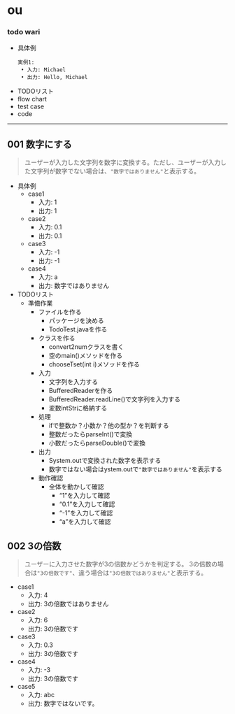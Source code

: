 # ou

### todo wari
  - 具体例
     ```
     実例1:
      • 入力: Michael
      • 出力: Hello, Michael
    ```
  - TODOリスト
  - flow chart
  - test case
  - code
----
## 001 数字にする
  > ユーザーが入力した文字列を数字に変換する。ただし、ユーザーが入力した文字列が数字でない場合は、`"数字ではありません"`と表示する。
  - 具体例
    - case1
      - 入力: 1
      - 出力: 1
    - case2
      - 入力: 0.1
      - 出力: 0.1
    - case3
      - 入力: -1
      - 出力: -1
    - case4
      - 入力: a
      - 出力: 数字ではありません
  - TODOリスト
    - 準備作業
      - ファイルを作る
        - パッケージを決める
        - TodoTest.javaを作る
      - クラスを作る
        - convert2numクラスを書く
        - 空のmain()メソッドを作る
        - chooseTset(int i)メソッドを作る
      - 入力
          - 文字列を入力する
          - BufferedReaderを作る
          - BufferedReader.readLine()で文字列を入力する
          - 変数intStrに格納する
      - 処理
        - ifで整数か？小数か？他の型か？を判断する
        - 整数だったらparseInt()で変換
        - 小数だったらparseDouble()で変換
      - 出力
        - System.outで変換された数字を表示する
        - 数字ではない場合はystem.outで`"数字ではありません"`を表示する
      - 動作確認
        - 全体を動かして確認
          - “1”を入力して確認
          - “0.1”を入力して確認
          - “-1”を入力して確認
          - “a”を入力して確認

## 002 3の倍数
  > ユーザーに入力させた数字が3の倍数かどうかを判定する。 3の倍数の場合は`"3の倍数です"`、違う場合は`"3の倍数ではありません"`と表示する。
  - case1
    - 入力: 4
    - 出力: 3の倍数ではありません
  - case2
    - 入力: 6
    - 出力: 3の倍数です
  - case3
    - 入力: 0.3
    - 出力: 3の倍数です
  - case4
    - 入力: -3
    - 出力: 3の倍数です
  - case5
    - 入力: abc
    - 出力: 数字ではないです。
